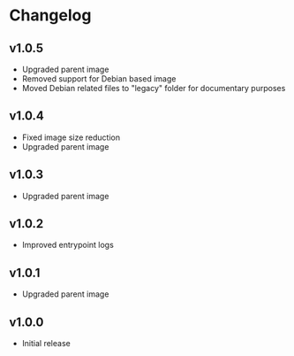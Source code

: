 # Changelog

## v1.0.5

- Upgraded parent image
- Removed support for Debian based image
- Moved Debian related files to "legacy" folder for documentary purposes

## v1.0.4

- Fixed image size reduction
- Upgraded parent image

## v1.0.3

- Upgraded parent image

## v1.0.2

- Improved entrypoint logs

## v1.0.1

- Upgraded parent image

## v1.0.0

- Initial release
